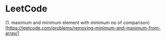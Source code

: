 # LeetCode
(1. maximum and minimum element 
with minimum no of comparison)[https://leetcode.com/problems/removing-minimum-and-maximum-from-array/]
